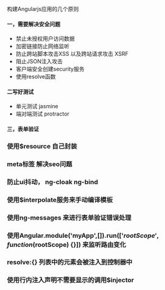 构建Angularjs应用的几个原则

#### 一，需要解决安全问题

* 禁止未授权用户访问数据
* 加密链接防止网络监听
* 防止跨站脚本攻击XSS 以及跨站请求攻击 XSRF
* 阻止JSON注入攻击
* 客户端安全创建security服务
* 使用resolve函数

#### 二写好测试

* 单元测试 jasmine
* 端对端测试 protractor

#### 三，表单验证

### 使用$resource 自己封装

### meta标签 <meta name="fragment" content="!"> 解决seo问题

### 防止ui抖动， ng-cloak ng-bind


### 使用$interpolate服务来手动编译模板

### 使用ng-messages 来进行表单验证错误处理

### 使用Angular.module('myApp',[]).run(['$rootScope',function($rootScope) {}]) 来监听路由变化

### resolve:{} 列表中的元素会被注入到控制器中

### 使用行内注入声明不需要显示的调用$injector